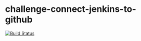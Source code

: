 # challenge-connect-jenkins-to-github
[![Build Status](http://34.93.245.235/buildStatus/icon?job=challenge-connect-jenkins-to-github)](http://34.93.245.235/job/challenge-connect-jenkins-to-github/)
